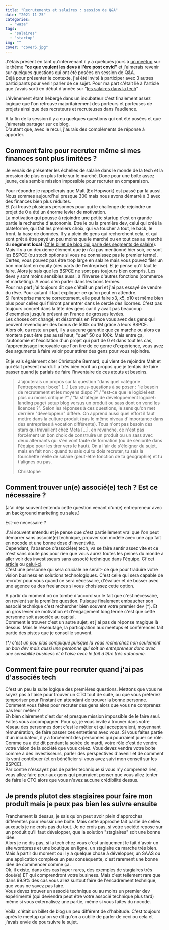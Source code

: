 ```yaml
---
title: "Recrutements et salaires : session de Q&A"
date: "2021-11-25"
categories: 
  - "waza"
tags: 
  - "salaires"
  - "startup"
img: ""
cover: "cover5.jpg"
---
```


J'étais présent en tant qu'intervenant il y a quelques jours à [un meetup](https://www.linkedin.com/events/conf-rence-cequeveulentlesdev-l6862389414971211776/) sur le thème **"ce que veulent les devs à l'ère post covid"** et j'aimerais revenir sur quelques questions qui ont été posées en session de Q&A.  
Déjà pour présenter le contexte, j'ai été invité à participer avec 3 autres participants pour venir parler de ce sujet. Pour ma part c'était lié à l'article que j'avais sorti en début d'année sur "[les salaires dans la tech](https://eventuallycoding.com/2021/07/06/les-salaires-dans-la-tech/)" .

L'évènement étant hébergé dans un incubateur c'est finalement assez logique que l'on retrouve majoritairement des porteurs et porteuses de projets ainsi que des recruteurs et recruteuses dans l'audience.

A la fin de la session il y a eu quelques questions qui ont été posées et que j'aimerais partager sur ce blog.  
D'autant que, avec le recul, j'aurais des compléments de réponse à apporter.

## Comment faire pour recruter même si mes finances sont plus limitées ?

Je venais de présenter les échelles de salaire dans le monde de la tech et la pression de plus en plus forte sur le marché. Donc pour une boîte assez jeune, cela semble mission impossible pour recruter en comparaison.

Pour répondre je rappellerais que Malt (Ex Hopwork) est passé par là aussi. Nous sommes aujourd'hui presque 300 mais nous avons démarré à 3 avec des finances bien plus réduites.  
Et j'ai trouvé plusieurs personnes pour qui le challenge de rejoindre un projet de 0 a été un énorme levier de motivation.  
La motivation qui pousse à rejoindre une petite startup c'est en grande partie la recherche d'autonomie. Etre le ou la première dev, celui qui créé la plateforme, qui fait les premiers choix, qui va toucher à tout, le back, le front, la base de données. Il y a plein de gens qui recherchent cela, et qui sont prêt à être payé un peu moins que le marché ou en tout cas au marché du **segment local** ([Cf le billet de blog qui parle des segments de salaire](https://eventuallycoding.com/2021/07/06/les-salaires-dans-la-tech/)).  
Mais il y a un deuxième élément que je n'ai pas mentionné hier soir, ce sont les BSPCE (ou stock options si vous ne connaissez pas le premier terme).  
Certes, vous pouvez pas être trop large en salaire mais vous pouvez filer un bon montant en equity (des parts de l'entreprise). Et je pense qu'il faut le faire. Alors je sais que les BSPCE ne sont pas toujours bien compris. Les devs y sont moins sensibles aussi, à l'inverse d'autres fonctions (commerce et marketing). A vous d'en parler dans les bons termes.  
Pour ma part j'ai toujours dit que c'était un pari et j'ai pas essayé de vendre du rêve. Pour autant il faut expliquer ce qu'on peut en attendre.  
Si l'entreprise marche correctement, elle peut faire x3, x5, x10 et même bien plus pour celles qui finiront par entrer dans le cercle des licornes. C'est pas toujours concret dans la tête des gens car il y avait pas beaucoup d'exemples jusqu'à présent en France de grosses levées.  
Les choses ont changé, et désormais en France vous avez des gens qui peuvent revendiquer des bonus de 500k ou 1M grâce à leurs BSPCE.  
Alors ok, ca reste un pari, il y a aucune garantie que ça marche ou alors ca montera peut être pas aussi haut, "que" 50 ou 100k. Mais entre ça, l'autonomie et l'excitation d'un projet qui part de 0 et dans tout les cas, l'apprentissage incroyable que l'on tire de ce genre d'expérience, vous avez des arguments à faire valoir pour attirer des gens pour vous rejoindre.

Et je vais également citer Christophe Bernard, qui vient de rejoindre Malt et qui était présent mardi. Il a très bien écrit un propos que je tentais de faire passer quand je parlais de faire l'inventaire de ces atouts et besoins.

> J'ajouterais un propos sur la question "dans quel catégorie l'entrepreneur boxe" \[...\] Les sous-questions à se poser : "le besoin de recrutement et les moyens dispo ?" / "est-ce que le logiciel est plus ou moins critique ?" / "la stratégie de développement logiciel : landing page/ setup blog versus un produit ou sass dont on vend les licences ?". Selon les réponses à ces questions, le sens qu'on met derrière "développeur" diffère. On apprend aussi quel effort il faut mettre dans la culture produit (pas le même niveau d'importance dans des entreprises à vocation différente). Tous n'ont pas besoin des stars qui travaillent chez Meta \[...\], en revanche, ce n'est pas forcément un bon choix de construire un produit ou un sass avec deux alternants qui s'en vont faute de formation (ou de séniorité dans l'équipe pour les tirer vers le haut). On a l'air de s'éloigner du sujet, mais en fait non : quand tu sais qui tu dois recruter, tu sais la fourchette réelle de salaire (peut-être fonction de ta géographie) et tu t'alignes ou pas.
> 
> Christophe

## Comment trouver un(e) associé(e) tech ? Est ce nécessaire ?

(J'ai déjà souvent entendu cette question venant d'un(e) entrepreneur avec un background marketing ou sales.)

Est-ce nécessaire ?

J'ai souvent entendu et je pense que c'est partiellement vrai que l'on peut démarrer sans associé(e) technique, prouver son modèle avec une app fait en nocode et une bonne dose d'inventivité.  
Cependant, l'absence d'associé(e) tech, va se faire sentir assez vite et ce n'est sans doute pas pour rien que vous aurez toutes les peines du monde à aller voir des investisseurs sans associé technique dans l'équipe. Cf [cet article](https://lentreprise.lexpress.fr/gestion-fiscalite/budget-financement/cinq-conseils-pour-lever-de-l-argent-plus-facilement_1518862.html) ou [celui-ci](https://business.lesechos.fr/entrepreneurs/financer-sa-creation/six-regles-d-or-a-suivre-avant-de-lever-des-fonds-311962.php).  
C'est une personne qui sera cruciale ne serait- ce que pour traduire votre vision business en solutions technologiques. C'est celle qui sera capable de recruter pour vous quand ce sera nécessaire, d'évaluer et de bosser avec une agence ou des freelances si vous choisissez cette option.

A partir du moment où on tombe d'accord sur le fait que c'est nécessaire, on revient sur la première question. Puisque finalement embaucher son associé technique c'est rechercher bien souvent votre premier dev (\*). Et un gros levier de motivation et d'engagement long terme c'est que cette personne soit associée au capital.  
Comment le trouver c'est un autre sujet, et j'ai pas de réponse magique là dessus. Mais le réseautage, la participation aux meetups et conférences fait partie des pistes que je conseille souvent.

_(\*) c'est un peu plus compliqué puisque la vous recherchez non seulement un bon dev mais aussi une personne qui soit un entrepreneur donc avec une sensibilité business et à l'aise avec le fait d'être très autonome._

## Comment faire pour recruter quand j'ai pas d'associés tech

C'est un peu la suite logique des premières questions. Mettons que vous ne soyez pas à l'aise pour trouver un CTO tout de suite, ou que vous préfériez temporiser pour l'instant en attendant de trouver la bonne personne. Comment vous faites pour recruter des gens alors que vous ne comprenez pas leur métier ?  
Eh bien clairement c'est dur et presque mission impossible de le faire seul. Faites vous accompagner. Pour ça, je vous invite à trouver dans votre réseau des personnes dont c'est le métier et qui accepteraient, moyennant rémunération, de faire passer ces entretiens avec vous. Si vous faites partie d'un incubateur, il y a forcément des personnes qui pourraient jouer ce rôle. Comme ca a été dit pendant la soirée de mardi, votre rôle c'est de vendre votre vision de la société que vous créez. Vous devez vendre votre boite comme à des investisseurs, parler des perspectives d'avenir et de comment ils vont contribuer (et en bénéficier si vous avez suivi mon conseil sur les BSPCE).  
Par contre n'essayez pas de parler technique si vous n'y comprenez rien, vous allez faire peur aux gens qui pourraient penser que vous allez tenter de faire le CTO alors que vous n'avez aucune crédibilité dessus.

## Je prends plutot des stagiaires pour faire mon produit mais je peux pas bien les suivre ensuite

Franchement là dessus, je sais qu'on peut avoir plein d'approches différentes pour réussir une boite. Mais cette approche fait partie de celles auxquels je ne crois pas du tout. Je ne crois pas, si votre société repose sur un produit qu'il faut développer, que la solution "stagiaires" soit une bonne idée.  
Alors je ne dis pas, si la tech chez vous c'est uniquement le fait d'avoir un site wordpress et une boutique en ligne, un stagiaire ca marche très bien. Mais à partir du moment ou il y a quelque chose à développer, un SAAS ou une application complexe un peu conséquente, c'est rarement une bonne idée de commencer comme ça.  
Ok, il existe, dans des cas hyper rares, des exemples de stagiaires très doué(e) ET qui comprendront votre business. Mais c'est tellement rare que dans 99.9% des cas vous allez surtout faire de l'encadrement technique, que vous ne savez pas faire.  
Vous devez trouver un associé technique ou au moins un premier dev expérimenté (qui deviendra peut être votre associé technique plus tard) même si vous externalisez une partie, même si vous faites du nocode.

Voilà, c'était un billet de blog un peu différent de d'habitude. C'est toujours après le meetup qu'on se dit qu'on a oublié de parler de ceci ou cela et j'avais envie de poursuivre le sujet.
